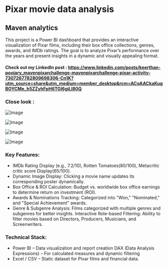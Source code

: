 # Pixar movie data analysis


## Maven analytics

This project is a Power BI dashboard that provides an interactive visualization of Pixar films, including their box office collections, genres, awards, and IMDb ratings. The goal is to analyze Pixar’s performance over the years and present insights in a dynamic and visually appealing format.

#### Check out my LinkedIn post : https://www.linkedin.com/posts/keerthan-poojary_mavenpixarchallenge-mavenpixarchallenge-pixar-activity-7307267782809698306-Cn1K?utm_source=share&utm_medium=member_desktop&rcm=ACoAACkaKugBOYCMe_h5ZZyhFpH6TGI6giLl80Q

### Close look : 

![Image](https://github.com/user-attachments/assets/62d2d17a-eb0d-480f-bb87-a2cc34f9b346)

![Image](https://github.com/user-attachments/assets/10c28581-515c-4914-acd1-e0be1f453483) 

![Image](https://github.com/user-attachments/assets/14e3d482-4684-4b42-9b4a-50cfea8a9a8f)

![Image](https://github.com/user-attachments/assets/ded44b00-1f2f-4634-beef-be6acd2a2ac6)



### Key Features:
- IMDb Rating Display (e.g., 7.2/10), Rotten Tomatoes(80/100), Metacritic critic score Display(65/100).
- Dynamic Image Display: Clicking a movie name updates its corresponding poster dynamically.
- Box Office & ROI Calculation: Budget vs. worldwide box office earnings to determine return on investment (ROI).
- Awards & Nominations Tracking: Categorized into "Won," "Nominated," and "Special Achievement" awards.
- Genre & Subgenre Analysis: Films categorized with multiple genres and subgenres for better insights.
Interactive Role-based Filtering: Ability to filter movies based on Directors, Producers, Musicians, and Screenwriters.
### Technical Stack:
- Power BI – Data visualization and report creation
DAX (Data Analysis Expressions) – For calculated measures and dynamic filtering
- Excel / CSV – Static dataset for Pixar films and financial data.
